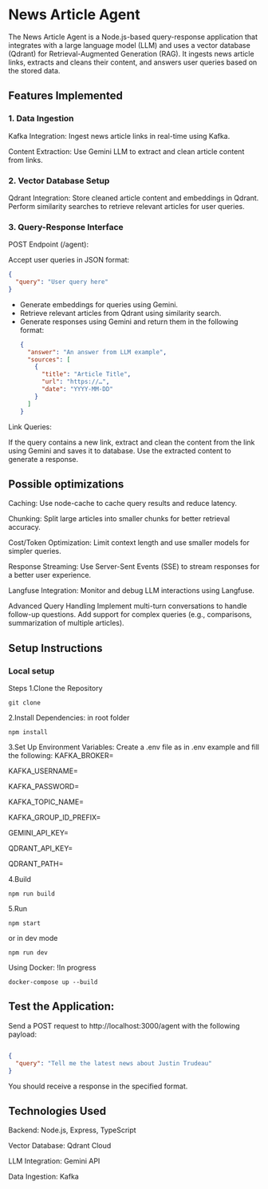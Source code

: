 # News Article Agent
The News Article Agent is a Node.js-based query-response application that integrates with a large language model (LLM) and uses a vector database (Qdrant) for Retrieval-Augmented Generation (RAG). It ingests news article links, extracts and cleans their content, and answers user queries based on the stored data.

## Features Implemented
### 1. Data Ingestion
Kafka Integration:
Ingest news article links in real-time using Kafka.

Content Extraction:
Use Gemini LLM to extract and clean article content from links.

### 2. Vector Database Setup
Qdrant Integration:
Store cleaned article content and embeddings in Qdrant.
Perform similarity searches to retrieve relevant articles for user queries.

### 3. Query-Response Interface
POST Endpoint (/agent):

Accept user queries in JSON format:

```json
{
  "query": "User query here"
}
```
- Generate embeddings for queries using Gemini.
- Retrieve relevant articles from Qdrant using similarity search.
- Generate responses using Gemini and return them in the following format:
  ```json
  {
    "answer": "An answer from LLM example",
    "sources": [
      {
        "title": "Article Title",
        "url": "https://…",
        "date": "YYYY-MM-DD"
      }
    ]
  }
Link Queries:

If the query contains a new link, extract and clean the content from the link using Gemini and saves it to database.
Use the extracted content to generate a response.

## Possible optimizations
Caching:
Use node-cache to cache query results and reduce latency.

Chunking:
Split large articles into smaller chunks for better retrieval accuracy.

Cost/Token Optimization:
Limit context length and use smaller models for simpler queries.

Response Streaming:
Use Server-Sent Events (SSE) to stream responses for a better user experience.

Langfuse Integration:
Monitor and debug LLM interactions using Langfuse.

Advanced Query Handling
Implement multi-turn conversations to handle follow-up questions.
Add support for complex queries (e.g., comparisons, summarization of multiple articles).

## Setup Instructions

### Local setup
Steps
1.Clone the Repository
```
git clone
```
2.Install Dependencies:
in root folder
```
npm install
```
3.Set Up Environment Variables:
Create a .env file as in .env example and fill the following:
KAFKA_BROKER=

KAFKA_USERNAME=

KAFKA_PASSWORD=

KAFKA_TOPIC_NAME=

KAFKA_GROUP_ID_PREFIX=

GEMINI_API_KEY=

QDRANT_API_KEY=

QDRANT_PATH=

4.Build 
```
npm run build
```

5.Run

```
npm start
```

or in dev mode

```
npm run dev
```

Using Docker: !In progress

```
docker-compose up --build
```


## Test the Application:

Send a POST request to http://localhost:3000/agent with the following payload:

```json

{
  "query": "Tell me the latest news about Justin Trudeau"
}
```
You should receive a response in the specified format.

## Technologies Used
Backend: Node.js, Express, TypeScript

Vector Database: Qdrant Cloud

LLM Integration: Gemini API

Data Ingestion: Kafka


